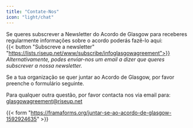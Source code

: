 ```yaml
---
title: "Contate-Nos"
icon: "light/chat"
---
```


Se queres subscrever a Newsletter do Acordo de Glasgow para receberes regularmente informações sobre o acordo poderás fazê-lo aqui:  
{{< button "Subscreve a newsletter" "https://lists.riseup.net/www/subscribe/infoglasgowagreement">}}  
*Alternativamente, podes enviar-nos um email a dizer que queres subscrever a nossa newsletter.*  

Se a tua organização se quer juntar ao Acordo de Glasgow, por favor preenche o formulário seguinte.  

Para qualquer outra questão, por favor contacta nos via email para:  
glasgowagreement@riseup.net  

{{< form "https://framaforms.org/juntar-se-ao-acordo-de-glasgow-1592924635" >}}
